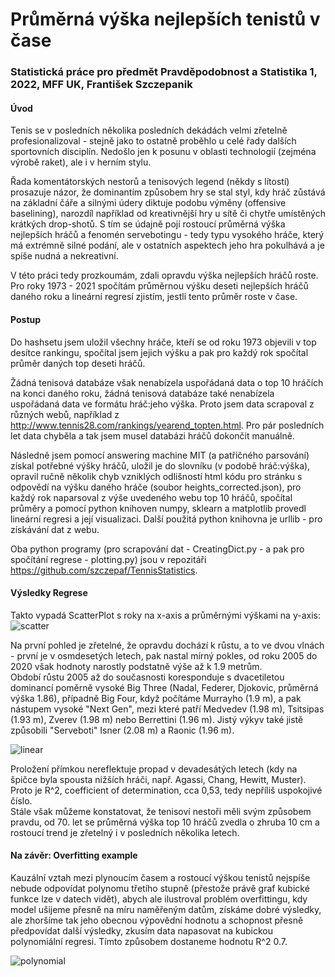 # Průměrná výška nejlepších tenistů v čase

### Statistická práce pro předmět Pravděpodobnost a Statistika 1, 2022, MFF UK, František Szczepanik

#### Úvod
Tenis se v posledních několika posledních dekádách velmi zřetelně profesionalizoval - stejně jako to ostatně proběhlo u celé řady dalších sportovních disciplín. Nedošlo jen k posunu v oblasti technologií (zejména výrobě raket), ale i v herním stylu.  

Řada komentátorských nestorů a tenisových legend (někdy s lítostí) prosazuje názor, že dominantím způsobem hry se stal styl, kdy hráč zůstává na základní čáře a silnými údery diktuje podobu výměny (offensive baselining), narozdíl například od kreativnější hry u sítě či chytře umístěných krátkých drop-shotů. S tím se údajně  pojí rostoucí průměrná výška nejlepších hráčů a fenomén servebotingu - tedy typu vysokého hráče, který má extrémně silné podání, ale v ostatních aspektech jeho hra pokulhává a je spíše nudná a nekreativní.

V této práci tedy prozkoumám, zdali opravdu výška nejlepších hráčů roste. Pro roky 1973 - 2021 spočítám průměrnou výšku deseti nejlepších hráčů daného roku a lineární regresí zjistím, jestli tento průměr roste v čase.

#### Postup
Do hashsetu jsem uložil všechny hráče, kteří se od roku 1973 objevili v top desítce rankingu, spočítal jsem jejich výšku a pak pro každý rok spočítal průměr daných top deseti hráčů.

Žádná tenisová databáze však nenabízela uspořádaná data o top 10 hráčích na konci daného roku, žádná tenisová databáze také nenabízela uspořádaná data ve formátu hráč:jeho výška. Proto jsem data scrapoval z různých webů, například z http://www.tennis28.com/rankings/yearend_topten.html. Pro pár posledních let data chyběla a tak jsem musel databázi hráčů dokončit manuálně.

Následně jsem pomocí answering machine MIT (a patřičného parsování) získal potřebné výšky hráčů, uložil je do slovníku (v podobě hráč:výška), opravil ručně několik chyb vzniklých odlišností html kódu pro stránku s odpovědí na výšku daného hráče (soubor heights_corrected.json), pro každý rok naparsoval z výše uvedeného webu top 10 hráčů, spočítal průměry a pomocí python knihoven numpy, sklearn a matplotlib provedl lineární regresi a její visualizaci. Další použitá python knihovna je urllib - pro získávání dat z webu.

Oba python programy (pro scrapování dat - CreatingDict.py - a pak pro spočítání regrese - plotting.py) jsou v repozitáři https://github.com/szczepaf/TennisStatistics.

#### Výsledky Regrese
Takto vypadá ScatterPlot s roky na x-axis a průměrnými výškami na y-axis:
![scatter](https://user-images.githubusercontent.com/83585883/175540671-551afe70-4bd7-4aa4-8185-0e4db9be8605.png)


Na první pohled je zřetelné, že opravdu dochází k růstu, a to ve dvou vlnách - první je v osmdesetých letech, pak nastal mírný pokles, od roku 2005 do 2020 však hodnoty narostly podstatně výše až k 1.9 metrům.  
Období růstu 2005 až do současnosti koresponduje s dvacetiletou dominancí poměrně vysoké Big Three (Nadal, Federer, Djokovic, průměrná výška 1.86), případně Big Four, když počítáme Murrayho (1.9 m), a pak nástupem vysoké "Next Gen", mezi které patří Medvedev (1.98 m), Tsitsipas (1.93 m), Zverev (1.98 m) nebo Berrettini (1.96 m). Jistý výkyv také jistě způsobili "Serveboti" Isner (2.08 m) a Raonic (1.96 m).


![linear](https://user-images.githubusercontent.com/83585883/175540702-739ee5fd-ded9-477d-b895-34a1544e9fd4.png)  

Proložení přímkou nereflektuje propad v devadesátých letech (kdy na špičce byla spousta nižších hráči, např. Agassi, Chang, Hewitt, Muster).  
Proto je R^2, coefficient of determination, cca 0,53, tedy nepříliš uspokojivé číslo.  
Stále však můžeme konstatovat, že tenisoví nestoři měli svým způsobem pravdu, od 70. let se průměrná výška top 10 hráčů zvedla o zhruba 10 cm a rostoucí trend je zřetelný i v posledních několika letech.

#### Na závěr: Overfitting example

Kauzální vztah mezi plynoucím časem a rostoucí výškou tenistů nejspíše nebude odpovídat polynomu třetího stupně (přestože právě graf kubické funkce lze v datech vidět), abych ale ilustroval problém overfittingu, kdy model ušijeme přesně na míru naměřeným datům, získáme dobré výsledky, ale zhoršíme tak jeho obecnou výpovědní hodnotu a schopnost přesně předpovídat další výsledky, zkusím data napasovat na kubickou polynomiální regresi.
Tímto způsobem dostaneme hodnotu R^2 0.7.

![polynomial](https://user-images.githubusercontent.com/83585883/175540752-35060b0c-a2c3-4fdf-b02a-154d5b7c9543.png)

